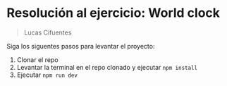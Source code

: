 # Resolución al ejercicio: World clock

> Lucas Cifuentes

Siga los siguentes pasos para levantar el proyecto:

1. Clonar el repo
2. Levantar la terminal en el repo clonado y ejecutar `npm install`
3. Ejecutar `npm run dev`
